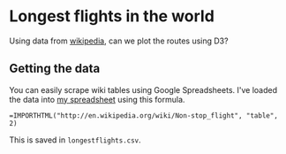 # Longest flights in the world

Using data from [wikipedia](http://en.wikipedia.org/wiki/Non-stop_flight),
can we plot the routes using D3?

## Getting the data

You can easily scrape wiki tables using Google Spreadsheets.
I've loaded the data into [my spreadsheet](https://docs.google.com/spreadsheets/d/1jbcCzAhUqRFAtlN6T21bWQaP17RnSyWEROZCPRwaRO4/edit#gid=0) using this formula.

```
=IMPORTHTML("http://en.wikipedia.org/wiki/Non-stop_flight", "table", 2)
```

This is saved in `longestflights.csv`.

